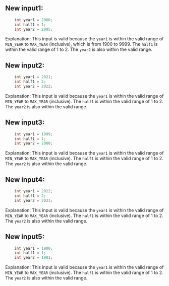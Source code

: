 ## New input1:
```java
    int year1 = 2000;
    int half1 = 1;
    int year2 = 2005;
```
Explanation: This input is valid because the `year1` is within the valid range of `MIN_YEAR` to `MAX_YEAR` (inclusive), which is from 1900 to 9999. The `half1` is within the valid range of 1 to 2. The `year2` is also within the valid range.

## New input2:
```java
    int year1 = 2021;
    int half1 = 2;
    int year2 = 2022;
```
Explanation: This input is valid because the `year1` is within the valid range of `MIN_YEAR` to `MAX_YEAR` (inclusive). The `half1` is within the valid range of 1 to 2. The `year2` is also within the valid range.

## New input3:
```java
    int year1 = 1999;
    int half1 = 1;
    int year2 = 2000;
```
Explanation: This input is valid because the `year1` is within the valid range of `MIN_YEAR` to `MAX_YEAR` (inclusive). The `half1` is within the valid range of 1 to 2. The `year2` is also within the valid range.

## New input4:
```java
    int year1 = 2022;
    int half1 = 2;
    int year2 = 2021;
```
Explanation: This input is valid because the `year1` is within the valid range of `MIN_YEAR` to `MAX_YEAR` (inclusive). The `half1` is within the valid range of 1 to 2. The `year2` is also within the valid range.

## New input5:
```java
    int year1 = 1900;
    int half1 = 1;
    int year2 = 1901;
```
Explanation: This input is valid because the `year1` is within the valid range of `MIN_YEAR` to `MAX_YEAR` (inclusive). The `half1` is within the valid range of 1 to 2. The `year2` is also within the valid range.